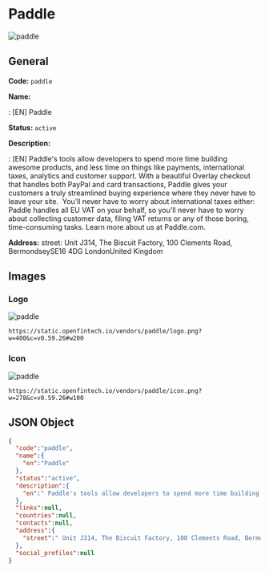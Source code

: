
# Paddle 
![paddle](https://static.openfintech.io/vendors/paddle/logo.png?w=400&c=v0.59.26#w200)  

## General 
 
**Code:** `paddle` 
 
**Name:** 
 
:	[EN] Paddle 
 
**Status:** `active` 
 
**Description:** 
 
: [EN]  Paddle's tools allow developers to spend more time building awesome products, and less time on things like payments, international taxes, analytics and customer support. With a beautiful Overlay checkout that handles both PayPal and card transactions, Paddle gives your customers a truly streamlined buying experience where they never have to leave your site.  You'll never have to worry about international taxes either: Paddle handles all EU VAT on your behalf, so you'll never have to worry about collecting customer data, filing VAT returns or any of those boring, time-consuming tasks. Learn more about us at Paddle.com.  
 
**Address:** 
street:  Unit J314, The Biscuit Factory, 100 Clements Road, BermondseySE16 4DG LondonUnited Kingdom  

## Images 

### Logo 
 
![paddle](https://static.openfintech.io/vendors/paddle/logo.png?w=400&c=v0.59.26#w200)  

```
https://static.openfintech.io/vendors/paddle/logo.png?w=400&c=v0.59.26#w200
```  

### Icon 
 
![paddle](https://static.openfintech.io/vendors/paddle/icon.png?w=278&c=v0.59.26#w100)  

```
https://static.openfintech.io/vendors/paddle/icon.png?w=278&c=v0.59.26#w100
```  

## JSON Object 

```json
{
  "code":"paddle",
  "name":{
    "en":"Paddle"
  },
  "status":"active",
  "description":{
    "en":" Paddle's tools allow developers to spend more time building awesome products, and less time on things like payments, international taxes, analytics and customer support. With a beautiful Overlay checkout that handles both PayPal and card transactions, Paddle gives your customers a truly streamlined buying experience where they never have to leave your site.\u00a0 You'll never have to worry about international taxes either: Paddle handles all EU VAT on your behalf, so you'll never have to worry about collecting customer data, filing VAT returns or any of those boring, time-consuming tasks. Learn more about us at Paddle.com. "
  },
  "links":null,
  "countries":null,
  "contacts":null,
  "address":{
    "street":" Unit J314, The Biscuit Factory, 100 Clements Road, BermondseySE16 4DG LondonUnited Kingdom "
  },
  "social_profiles":null
}
```  

